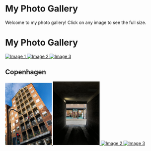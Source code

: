# My Photo Gallery

Welcome to my photo gallery! Click on any image to see the full size.


<head>
  <meta charset="UTF-8">
  <meta name="viewport" content="width=device-width, initial-scale=1.0">
  <title>Image Gallery</title>
  <link rel="stylesheet" href="https://cdnjs.cloudflare.com/ajax/libs/lightgallery/2.7.1/css/lightgallery.min.css">
  <script src="https://cdnjs.cloudflare.com/ajax/libs/lightgallery/2.7.1/lightgallery.min.js"></script>
</head>
<body>
  <h1>My Photo Gallery</h1>
  <div id="lightgallery">
    <a href="https://img.freepik.com/free-photo/colorful-design-with-spiral-design_188544-9588.jpg">
      <img src="https://img.freepik.com/free-photo/colorful-design-with-spiral-design_188544-9588.jpg" alt="Image 1" style="width: 150px;">
    </a>
    <a href="https://th.bing.com/th/id/OIG3.80EN2JPNx7kp5VqoB5kz">
      <img src="https://th.bing.com/th/id/OIG3.80EN2JPNx7kp5VqoB5kz" alt="Image 2" style="width: 150px;">
    </a>
    <a href="https://img.freepik.com/free-photo/colorful-design-with-spiral-design_188544-9588.jpg">
      <img src="https://img.freepik.com/free-photo/colorful-design-with-spiral-design_188544-9588.jpg" alt="Image 3" style="width: 150px;">
    </a>
    <!-- Add more images -->
  </div>


## Copenhagen
  <div id="lightgallery">
<a href="photos/copenhagen/cph_1.webp">
  <img src="photos/copenhagen/cph_1.webp" alt="A random building" style="width: 150px;">
</a>
<a href="photos/copenhagen/cph_2.webp">
  <img src="photos/copenhagen/cph_2.webp" alt="Darkness... is the new normal!" style="width: 150px;">
</a>
    </a>
    <a href="https://th.bing.com/th/id/OIG3.80EN2JPNx7kp5VqoB5kz">
      <img src="https://th.bing.com/th/id/OIG3.80EN2JPNx7kp5VqoB5kz" alt="Image 2" style="width: 150px;">
    </a>
    <a href="https://img.freepik.com/free-photo/colorful-design-with-spiral-design_188544-9588.jpg">
      <img src="https://img.freepik.com/free-photo/colorful-design-with-spiral-design_188544-9588.jpg" alt="Image 3" style="width: 150px;">
    </a>
    <!-- Add more images -->
  </div>
  
  <style>
  img {
pointer-events: none;
  }
 </style>
  
  <script>
    lightGallery(document.getElementById('lightgallery'), {
       
      download: false 
        });
  </script>
</body>
